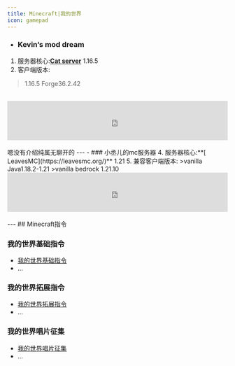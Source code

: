 ```yaml
---
title: Minecraft|我的世界
icon: gamepad
---
```


- ### Kevin‘s mod dream
1. 服务器核心:**[Cat server](https://catmc.org/)** 1.16.5
2. 客户端版本:
>1.16.5 Forge36.2.42
<br>
<iframe style="width:728px;height:90px;max-width:100%;border:none;display:block;margin:auto" src="https://zh-cn.namemc.com/server/play.simpfun.cn:19327/embed" width="728" height="90"></iframe>
<br>
嗯没有介绍纯属无聊开的
---
- ### 小丞儿的mc服务器
4. 服务器核心:**[ LeavesMC](https://leavesmc.org/)** 1.21
5. 兼容客户端版本:
>vanilla Java1.18.2-1.21
>vanilla bedrock 1.21.10
<br>
<iframe style="width:728px;height:90px;max-width:100%;border:none;display:block;margin:auto" src="https://zh-cn.namemc.com/server/play.simpfun.cn:19084/embed" width="728" height="90"></iframe>
<br>
---
## Minecraft指令

### 我的世界基础指令

- [我的世界基础指令](basic/)
- ...

### 我的世界拓展指令

- [我的世界拓展指令](more/)
- ...

### 我的世界唱片征集

- [我的世界唱片征集](cd/)
- ...


